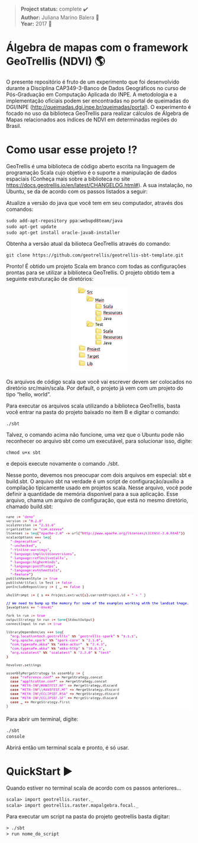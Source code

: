 > **Project status:** complete :heavy_check_mark: </br>
> **Author:** Juliana Marino Balera :busts_in_silhouette: </br>
> **Year:** 2017 :date:

# Álgebra de mapas com o framework GeoTrellis (NDVI) :earth_americas:

O presente repositório é fruto de um experimento que foi desenvolvido durante a Disciplina CAP349-3-Banco de Dados Geográficos no curso de Pós-Graduação em Computação Aplicada do INPE. A metodologia e a implementação oficiais podem ser encontradas no portal de queimadas do DGI/INPE (http://queimadas.dgi.inpe.br/queimadas/portal). O experimento é focado no uso da biblioteca GeoTrellis para realizar cálculos de Álgebra de Mapas relacionados aos índices de NDVI em determinadas regiões do Brasil.   

# Como usar esse projeto :interrobang:

GeoTrellis é uma biblioteca de código aberto escrita na linguagem de programação Scala cujo objetivo é o suporte a manipulação de dados espaciais (Conheça mais sobre a biblioteca no site https://docs.geotrellis.io/en/latest/CHANGELOG.html#). A sua instalação, no Ubuntu, se da de acordo com os passos listados a seguir:

Atualize a versão do java que você tem em seu computador, através dos comandos:

```
sudo add-apt-repository ppa:webupd8team/java 
sudo apt-get update 
sudo apt-get install oracle-java8-installer
```
Obtenha a versão atual da bilioteca GeoTrellis através do comando:
```
git clone https://github.com/geotrellis/geotrellis-sbt-template.git 
```


Pronto! É obtido um projeto Scala em branco com todas as configurações prontas para se utilizar a biblioteca GeoTrellis. O projeto obtido tem a seguinte estruturação de diretórios:

<p align="center"><img src="estruturaDiretorios.png" width="150x" /></p>

Os arquivos de código scala que você vai escrever devem ser colocados no diretório src/main/scala. Por default, o projeto já vem com um projeto do tipo “hello, world”.

Para executar os arquivos scala utilizando a biblioteca GeoTrellis, basta você entrar na pasta do projeto baixado no item B e digitar o comando:

```			
./sbt 
```

Talvez, o comando acima não funcione, uma vez que o Ubuntu pode não reconhecer oo arquivo sbt como um executável, para solucionar isso, digite:
	
```
chmod u+x sbt
```

e depois execute novamente o comando ./sbt. 

Nesse ponto, devemos nos preocupar com dois arquivos em especial: sbt e build.sbt. O arquivo sbt na verdade é um script de configuração/auxílio a compilação tipicamente usado em projetos scala. Nesse arquivo, você pode definir a quantidade de memória disponível para a sua aplicação. Esse arquivo, chama um arquivo de configuração, que está no mesmo diretório, chamado build.sbt:


<p align="center"><img src="arquivo_build.png" width="600x" /></p>


Para abrir um terminal, digite:

```
./sbt 
console 
```

Abrirá então um terminal scala e pronto, é só usar.

# QuickStart :arrow_forward:

Quando estiver no terminal scala de acordo com os passos anteriores...
```
scala> import geotrellis.raster._
scala> import geotrellis.raster.mapalgebra.focal._
```

Para executar um script na pasta do projeto geotrellis basta digitar:
```
> ./sbt
> run nome_do_script
```

